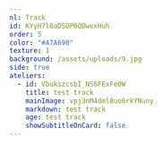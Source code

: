 ```yaml
---
nl: Track
id: KYyH7l0aDSOP6QDwexHuh
order: 5
color: "#A7A690"
texture: 1
background: /assets/uploads/9.jpg
side: true
ateliers:
  - id: VbukszcsbI_NS6FExFe0W
    title: test track
    mainImage: vpj3nM4dml8uo6rkYNuny
    markdown: test track
    age: test track
    showSubtitleOnCard: false
---
```

